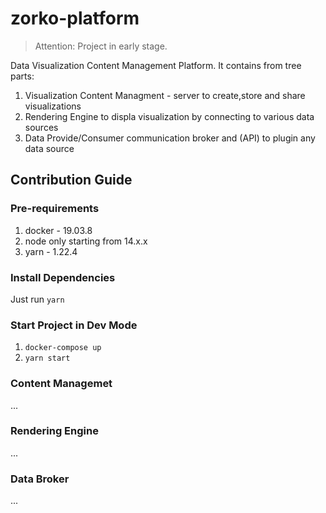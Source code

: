 # zorko-platform

> Attention: Project in early stage.

Data Visualization Content Management Platform. 
It contains from tree parts:

1. Visualization Content Managment - server to create,store and share visualizations
1. Rendering Engine to displa visualization by connecting to various data sources
1. Data Provide/Consumer communication broker and (API) to plugin any data source  


## Contribution Guide


### Pre-requirements

1. docker - 19.03.8
1. node only starting from 14.x.x
1. yarn - 1.22.4

### Install Dependencies

Just run `yarn`

### Start Project in Dev Mode

1. `docker-compose up`
1. `yarn start`


### Content Managemet 

...

### Rendering Engine 

...

### Data Broker

...
